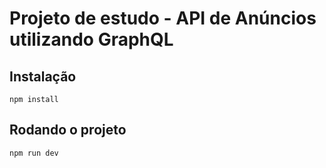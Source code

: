 # Projeto de estudo - API de Anúncios utilizando GraphQL

## Instalação

```npm install```

## Rodando o projeto

```npm run dev```